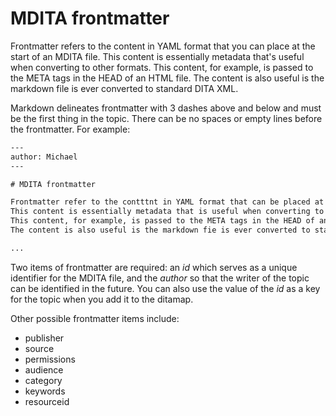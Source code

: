 # MDITA frontmatter

Frontmatter refers to the content in YAML format that you can place at the start of an MDITA file.
This content is essentially metadata that's useful when converting to other formats.
This content, for example, is passed to the META tags in the HEAD of an HTML file. The content is also useful is the markdown file is ever converted to standard DITA XML.

Markdown delineates frontmatter with 3 dashes above and below and must be the first thing in the topic. There can be no spaces or empty lines before the frontmatter. For example:

```xml
---
author: Michael
---

# MDITA frontmatter

Frontmatter refer to the contttnt in YAML format that can be placed at the start of an MDITA file.
This content is essentially metadata that is useful when converting to other formats. 
This content, for example, is passed to the META tags in the HEAD of an HTML file. 
The content is also useful is the markdown fie is ever converted to standard DITA XML.

...
```

Two items of frontmatter are required: an *id* which serves as a unique identifier for the MDITA file, and the *author* so that the writer of the topic can be identified in the future. You can also use the value of the *id* as a key for the topic when you add it to the ditamap.

Other possible frontmatter items include:

* publisher
* source
* permissions
* audience
* category
* keywords
* resourceid
